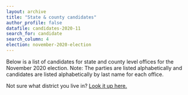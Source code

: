 ```yaml
---
layout: archive
title: "State & county candidates"
author_profile: false
datafile: candidates-2020-11
search_for: candidate
search_column: 4
election: november-2020-election
---
```

Below is a list of candidates for state and county level offices for the November 2020 election.   Note: The parties are listed alphabetically and candidates are listed alphabetically by last name for each office.

Not sure what district you live in?  [Look it up here.](https://www1.maine.gov/portal/government/edemocracy/voter_lookup.php)
